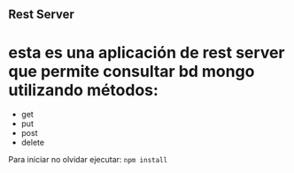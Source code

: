 ## Rest Server

# esta es una aplicación de rest server que permite consultar bd mongo utilizando métodos: 
- get
- put
- post
- delete

Para iniciar no olvidar ejecutar:
```npm install```